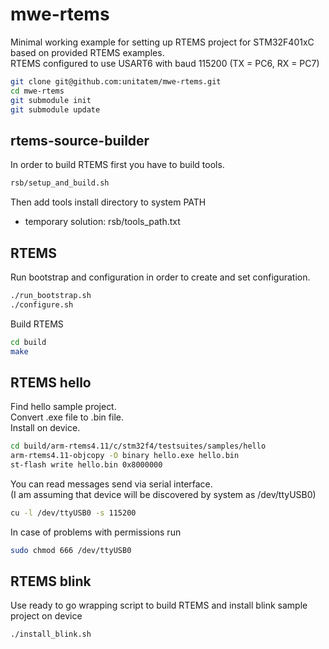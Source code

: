 # mwe-rtems
Minimal working example for setting up RTEMS project for STM32F401xC based on provided RTEMS examples.  
RTEMS configured to use USART6 with baud 115200 (TX = PC6, RX = PC7)
```sh
git clone git@github.com:unitatem/mwe-rtems.git
cd mwe-rtems
git submodule init
git submodule update
```

## rtems-source-builder
In order to build RTEMS first you have to build tools.
```sh
rsb/setup_and_build.sh
```
Then add tools install directory to system PATH
- temporary solution: rsb/tools_path.txt

## RTEMS
Run bootstrap and configuration in order to create and set configuration.
```sh
./run_bootstrap.sh
./configure.sh
```
Build RTEMS
```sh
cd build
make
```

## RTEMS hello
Find hello sample project.  
Convert .exe file to .bin file.  
Install on device.  
```sh
cd build/arm-rtems4.11/c/stm32f4/testsuites/samples/hello
arm-rtems4.11-objcopy -O binary hello.exe hello.bin
st-flash write hello.bin 0x8000000
```

You can read messages send via serial interface.  
(I am assuming that device will be discovered by system as /dev/ttyUSB0)
```sh
cu -l /dev/ttyUSB0 -s 115200
```
In case of problems with permissions run
```sh
sudo chmod 666 /dev/ttyUSB0
```

## RTEMS blink
Use ready to go wrapping script to build RTEMS and install blink sample project on device
```sh
./install_blink.sh
```
